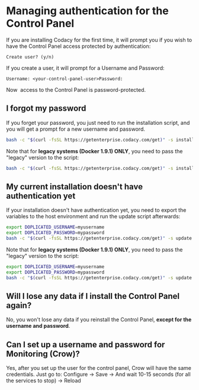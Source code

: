 # Managing authentication for the Control Panel

If you are installing Codacy for the first time, it will prompt you if you wish to have the Control Panel access protected by authentication:

`Create user? (y/n)`

If you create a user, it will prompt for a Username and Password:

`Username: <your-control-panel-user>Password:`

Now  access to the Control Panel is password-protected.

## I forgot my password

If you forget your password, you just need to run the installation script, and you will get a prompt for a new username and password.

```sh
bash -c "$(curl -fsSL https://getenterprise.codacy.com/get)" -s install
```

Note that for **legacy systems (Docker 1.9.1) ONLY**, you need to pass the "legacy" version to the script:

```sh
bash -c "$(curl -fsSL https://getenterprise.codacy.com/get)" -s install $HOME "legacy"
```

## My current installation doesn't have authentication yet

If your installation doesn't have authentication yet, you need to export the variables to the host environment and run the update script afterwards:

```sh
export DOPLICATED_USERNAME=myusername
export DOPLICATED_PASSWORD=mypassword
bash -c "$(curl -fsSL https://getenterprise.codacy.com/get)" -s update
```

Note that for **legacy systems (Docker 1.9.1) ONLY**, you need to pass the "legacy" version to the script:

```sh
export DOPLICATED_USERNAME=myusername
export DOPLICATED_PASSWORD=mypassword
bash -c "$(curl -fsSL https://getenterprise.codacy.com/get)" -s update $HOME "legacy"
```

## Will I lose any data if I install the Control Panel again?

No, you won't lose any data if you reinstall the Control Panel, **except for the username and password**.

## Can I set up a username and password for Monitoring (Crow)?

Yes, after you set up the user for the control panel, Crow will have the same credentials. Just go to: Configure -> Save -> And wait 10-15 seconds (for all the services to stop) -> Reload
